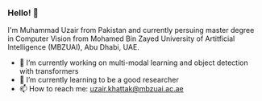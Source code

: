### Hello! 👋

I'm Muhammad Uzair from Pakistan and currently persuing master degree in Computer Vision from Mohamed Bin Zayed University of Artitficial Intelligence (MBZUAI), Abu Dhabi, UAE.

- 🔭 I’m currently working on multi-modal learning and object detection with transformers
- 🌱 I’m currently learning to be a good researcher
- 📫 How to reach me: uzair.khattak@mbzuai.ac.ae
<!--
**Uzair-Khattak/Uzair-Khattak** is a ✨ _special_ ✨ repository because its `README.md` (this file) appears on your GitHub profile.

Here are some ideas to get you started:

- 🔭 I’m currently working on ...
- 🌱 I’m currently learning ...
- 👯 I’m looking to collaborate on ...
- 🤔 I’m looking for help with ...
- 💬 Ask me about ...
- 📫 How to reach me: ...
- 😄 Pronouns: ...
- ⚡ Fun fact: ...
-->

